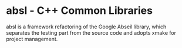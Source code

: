 # absl - C++ Common Libraries

absl is a framework refactoring of the Google Abseil library, which separates the testing part from the source code and adopts xmake for project management.